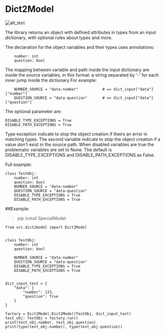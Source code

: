# Dict2Model


![alt_text](https://raw.githubusercontent.com/DanielBNY/DictionaryModel/dev/extra/Logo.png)

The library returns an object with defined attributes in types from an input dictionary, 
with optional rules about types and more.

The declaration for the object variables and their types uses annotations:

        number: int
        question: bool

The mapping between variable and path inside the input dictionary are inside the source variables, in this format:
a string separated by '-' for each inner jump inside the dictionary
For example:

        NUMBER_SOURCE = "data-number"           # == dict_input["data"]["number"]
        QUESTION_SOURCE = "data-question"       # == dict_input["data"]["question"]

The optional parameter are:
    
    DISABLE_TYPE_EXCEPTIONS = True
    DISABLE_PATH_EXCEPTIONS = True

Type exception indicate to stop the object creation if theirs an error in matching types.
The second variable indicate to stop the object creation if a value don't exist in the source path.
When disabled variables are true the problematic variables are set to None. 
The default is DISABLE_TYPE_EXCEPTIONS and DISABLE_PATH_EXCEPTIONS as False.

Full example:

    class TestObj:
        number: int
        question: bool
        NUMBER_SOURCE = "data-number"
        QUESTION_SOURCE = "data-question"
        DISABLE_TYPE_EXCEPTIONS = True
        DISABLE_PATH_EXCEPTIONS = True


##Example:

>pip install SpecialModel


    from src.dict2model import Dict2Model
    
    
    class TestObj:
        number: int
        question: bool
    
        NUMBER_SOURCE = "data-number"
        QUESTION_SOURCE = "data-question"
        DISABLE_TYPE_EXCEPTIONS = True
        DISABLE_PATH_EXCEPTIONS = True
    
    
    dict_input_test = {
        "data": {
            "number": 123,
            "question": True
        }
    }
    
    factory = Dict2Model.Dict2Model(TestObj, dict_input_test)
    test_obj: TestObj = factory.run()
    print(test_obj.number, test_obj.question)
    print(type(test_obj.number), type(test_obj.question))
